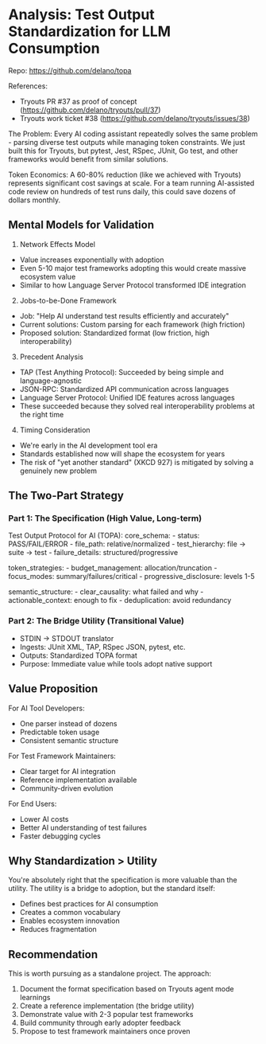 # Analysis: Test Output Standardization for LLM Consumption

Repo: https://github.com/delano/topa

References:
- Tryouts PR #37 as proof of concept (https://github.com/delano/tryouts/pull/37)
- Tryouts work ticket #38 (https://github.com/delano/tryouts/issues/38)

The Problem: Every AI coding assistant repeatedly solves the same problem - parsing diverse test outputs while managing token
constraints. We just built this for Tryouts, but pytest, Jest, RSpec, JUnit, Go test, and other frameworks would benefit from similar
solutions.

Token Economics: A 60-80% reduction (like we achieved with Tryouts) represents significant cost
savings at scale. For a team running AI-assisted code review on hundreds of test runs daily, this could save dozens of dollars monthly.

## Mental Models for Validation

1. Network Effects Model
- Value increases exponentially with adoption
- Even 5-10 major test frameworks adopting this would create massive ecosystem value
- Similar to how Language Server Protocol transformed IDE integration

2. Jobs-to-be-Done Framework
- Job: "Help AI understand test results efficiently and accurately"
- Current solutions: Custom parsing for each framework (high friction)
- Proposed solution: Standardized format (low friction, high interoperability)

3. Precedent Analysis
- TAP (Test Anything Protocol): Succeeded by being simple and language-agnostic
- JSON-RPC: Standardized API communication across languages
- Language Server Protocol: Unified IDE features across languages
- These succeeded because they solved real interoperability problems at the right time

4. Timing Consideration
- We're early in the AI development tool era
- Standards established now will shape the ecosystem for years
- The risk of "yet another standard" (XKCD 927) is mitigated by solving a genuinely new problem

## The Two-Part Strategy

### Part 1: The Specification (High Value, Long-term)
Test Output Protocol for AI (TOPA):
  core_schema:
    - status: PASS/FAIL/ERROR
    - file_path: relative/normalized
    - test_hierarchy: file → suite → test
    - failure_details: structured/progressive

  token_strategies:
    - budget_management: allocation/truncation
    - focus_modes: summary/failures/critical
    - progressive_disclosure: levels 1-5

  semantic_structure:
    - clear_causality: what failed and why
    - actionable_context: enough to fix
    - deduplication: avoid redundancy

### Part 2: The Bridge Utility (Transitional Value)
- STDIN → STDOUT translator
- Ingests: JUnit XML, TAP, RSpec JSON, pytest, etc.
- Outputs: Standardized TOPA format
- Purpose: Immediate value while tools adopt native support

## Value Proposition

For AI Tool Developers:
- One parser instead of dozens
- Predictable token usage
- Consistent semantic structure

For Test Framework Maintainers:
- Clear target for AI integration
- Reference implementation available
- Community-driven evolution

For End Users:
- Lower AI costs
- Better AI understanding of test failures
- Faster debugging cycles

## Why Standardization > Utility

You're absolutely right that the specification is more valuable than the utility. The utility is a bridge to adoption, but the standard itself:
- Defines best practices for AI consumption
- Creates a common vocabulary
- Enables ecosystem innovation
- Reduces fragmentation

## Recommendation

This is worth pursuing as a standalone project. The approach:

1. Document the format specification based on Tryouts agent mode learnings
2. Create a reference implementation (the bridge utility)
3. Demonstrate value with 2-3 popular test frameworks
4. Build community through early adopter feedback
5. Propose to test framework maintainers once proven
